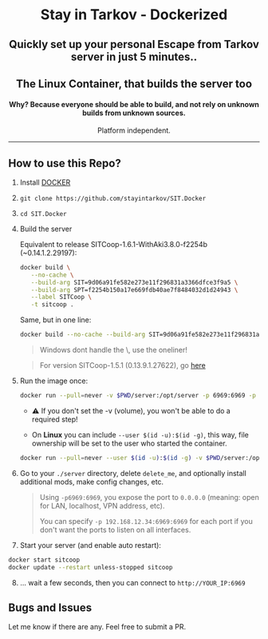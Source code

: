 <div align=center style="text-align: center;">
<h1>Stay in Tarkov - Dockerized</h1>
<h2>Quickly set up your personal Escape from Tarkov server in just 5 minutes..</h2>
<h2>The Linux Container, that builds the server too</h2>
<h4>Why? Because everyone should be able to build, and not rely on unknown builds from unknown sources.</h3>

Platform independent.
</div>

---

## How to use this Repo?

1. Install [DOCKER](https://docs.docker.com/engine/install/)
2. `git clone https://github.com/stayintarkov/SIT.Docker`
3. `cd SIT.Docker`
4. Build the server 
	
   Equivalent to release SITCoop-1.6.1-WithAki3.8.0-f2254b (~0.14.1.2.29197):
   ```bash
   docker build \
      --no-cache \
      --build-arg SIT=9d06a91fe582e273e11f296831a3366dfce3f9a5 \
      --build-arg SPT=f2254b150a17e669fdb40ae7f8484032d1d24943 \
      --label SITCoop \
      -t sitcoop .
   ```
   Same, but in one line:
   ```bash
   docker build --no-cache --build-arg SIT=9d06a91fe582e273e11f296831a3366dfce3f9a5 --build-arg SPT=f2254b150a17e669fdb40ae7f8484032d1d24943 --label SITCoop -t sitcoop .
   ```
   
   > Windows dont handle the \\, use the oneliner!

   > For version SITCoop-1.5.1 (0.13.9.1.27622), go [here](https://github.com/stayintarkov/SIT.Docker/tree/82727f8dea553a5294b321590d933d9722c26b53)

5. Run the image once:
   ```bash
   docker run --pull=never -v $PWD/server:/opt/server -p 6969:6969 -p 6970:6970 -it --name sitcoop sitcoop
   ```
   - ⚠️ If you don't set the -v (volume), you won't be able to do a required step!

   - On **Linux** you can include `--user $(id -u):$(id -g)`, this way, file ownership will be set to the user who started the container.
   ```bash
   docker run --pull=never --user $(id -u):$(id -g) -v $PWD/server:/opt/server -p 6969:6969 -p 6970:6970 -it --name sitcoop sitcoop
   ```

6. Go to your `./server` directory, delete `delete_me`, and optionally install additional mods, make config changes, etc.
    > Using `-p6969:6969`, you expose the port to `0.0.0.0` (meaning: open for LAN, localhost, VPN address, etc).
    > 
    > You can specify `-p 192.168.12.34:6969:6969` for each port if you don't want the ports to listen on all interfaces. 
   
7. Start your server (and enable auto restart):
 ```bash
docker start sitcoop
docker update --restart unless-stopped sitcoop
```
8. ... wait a few seconds, then you can connect to `http://YOUR_IP:6969`

## Bugs and Issues
Let me know if there are any. Feel free to submit a PR.
